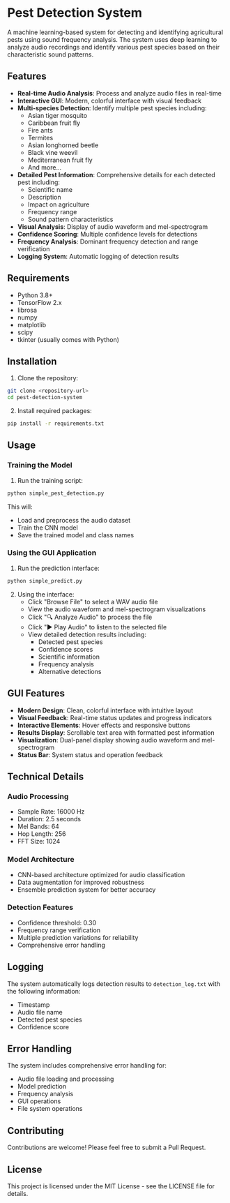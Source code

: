 # Pest Detection System

A machine learning-based system for detecting and identifying agricultural pests using sound frequency analysis. The system uses deep learning to analyze audio recordings and identify various pest species based on their characteristic sound patterns.

## Features

- **Real-time Audio Analysis**: Process and analyze audio files in real-time
- **Interactive GUI**: Modern, colorful interface with visual feedback
- **Multi-species Detection**: Identify multiple pest species including:
  - Asian tiger mosquito
  - Caribbean fruit fly
  - Fire ants
  - Termites
  - Asian longhorned beetle
  - Black vine weevil
  - Mediterranean fruit fly
  - And more...
- **Detailed Pest Information**: Comprehensive details for each detected pest including:
  - Scientific name
  - Description
  - Impact on agriculture
  - Frequency range
  - Sound pattern characteristics
- **Visual Analysis**: Display of audio waveform and mel-spectrogram
- **Confidence Scoring**: Multiple confidence levels for detections
- **Frequency Analysis**: Dominant frequency detection and range verification
- **Logging System**: Automatic logging of detection results

## Requirements

- Python 3.8+
- TensorFlow 2.x
- librosa
- numpy
- matplotlib
- scipy
- tkinter (usually comes with Python)

## Installation

1. Clone the repository:
```bash
git clone <repository-url>
cd pest-detection-system
```

2. Install required packages:
```bash
pip install -r requirements.txt
```

## Usage

### Training the Model

1. Run the training script:
```bash
python simple_pest_detection.py
```

This will:
- Load and preprocess the audio dataset
- Train the CNN model
- Save the trained model and class names

### Using the GUI Application

1. Run the prediction interface:
```bash
python simple_predict.py
```

2. Using the interface:
   - Click "Browse File" to select a WAV audio file
   - View the audio waveform and mel-spectrogram visualizations
   - Click "🔍 Analyze Audio" to process the file
   - Click "▶ Play Audio" to listen to the selected file
   - View detailed detection results including:
     - Detected pest species
     - Confidence scores
     - Scientific information
     - Frequency analysis
     - Alternative detections

## GUI Features

- **Modern Design**: Clean, colorful interface with intuitive layout
- **Visual Feedback**: Real-time status updates and progress indicators
- **Interactive Elements**: Hover effects and responsive buttons
- **Results Display**: Scrollable text area with formatted pest information
- **Visualization**: Dual-panel display showing audio waveform and mel-spectrogram
- **Status Bar**: System status and operation feedback

## Technical Details

### Audio Processing
- Sample Rate: 16000 Hz
- Duration: 2.5 seconds
- Mel Bands: 64
- Hop Length: 256
- FFT Size: 1024

### Model Architecture
- CNN-based architecture optimized for audio classification
- Data augmentation for improved robustness
- Ensemble prediction system for better accuracy

### Detection Features
- Confidence threshold: 0.30
- Frequency range verification
- Multiple prediction variations for reliability
- Comprehensive error handling

## Logging

The system automatically logs detection results to `detection_log.txt` with the following information:
- Timestamp
- Audio file name
- Detected pest species
- Confidence score

## Error Handling

The system includes comprehensive error handling for:
- Audio file loading and processing
- Model prediction
- Frequency analysis
- GUI operations
- File system operations

## Contributing

Contributions are welcome! Please feel free to submit a Pull Request.

## License

This project is licensed under the MIT License - see the LICENSE file for details. 